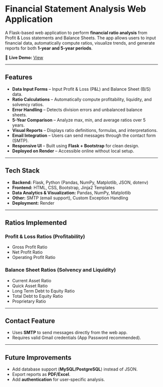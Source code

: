 # Financial Statement Analysis Web Application  

A Flask-based web application to perform **financial ratio analysis** from Profit & Loss statements and Balance Sheets. The app allows users to input financial data, automatically compute ratios, visualize trends, and generate reports for both **1-year and 5-year periods**.  

🔗 **Live Demo:** [View](https://financial-statement-analysis.onrender.com/)  

---

## Features  
- **Data Input Forms** – Input Profit & Loss (P&L) and Balance Sheet (B/S) data.  
- **Ratio Calculations** – Automatically compute profitability, liquidity, and solvency ratios.  
- **Error Handling** – Detects division errors and unbalanced balance sheets.  
- **5-Year Comparison** – Analyze max, min, and average ratios over 5 years.  
- **Visual Reports** – Displays ratio definitions, formulas, and interpretations.  
- **Email Integration** – Users can send messages through the contact form (SMTP).  
- **Responsive UI** – Built using **Flask + Bootstrap** for clean design.  
- **Deployed on Render** – Accessible online without local setup.  

---

## Tech Stack  
- **Backend:** Flask, Python (Pandas, NumPy, Matplotlib, JSON, dotenv)  
- **Frontend:** HTML, CSS, Bootstrap, Jinja2 Templates  
- **Data Analytics & Visualization:** Pandas, NumPy, Matplotlib  
- **Other:** SMTP (email support), Custom Exception Handling  
- **Deployment:** Render  

---

## Ratios Implemented  

### Profit & Loss Ratios (Profitability)
- Gross Profit Ratio  
- Net Profit Ratio  
- Operating Profit Ratio  

### Balance Sheet Ratios (Solvency and Liquidity)
- Current Asset Ratio  
- Quick Asset Ratio  
- Long Term Debt to Equity Ratio  
- Total Debt to Equity Ratio  
- Proprietary Ratio  

---

## Contact Feature  
- Uses **SMTP** to send messages directly from the web app.  
- Requires valid Gmail credentials (App Password recommended).  

---

## Future Improvements  
- Add database support (**MySQL/PostgreSQL**) instead of JSON.  
- Export reports as **PDF/Excel**.  
- Add **authentication** for user-specific analysis.  

